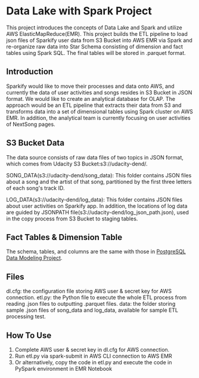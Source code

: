 # Data Lake with Spark Project

This project introduces the concepts of Data Lake and Spark and utilize AWS ElasticMapReduce(EMR). 
This project builds the ETL pipeline to load json files of Sparkify user data from S3 Bucket into AWS EMR via Spark 
and re-organize raw data into Star Schema consisting of dimension and fact tables using Spark SQL. The final tables will
be stored in .parquet format.

## Introduction

Sparkify would like to move their processes and data onto AWS, and currently the data of user activities and songs resides
in S3 Bucket in JSON format. We would like to create an analytical database for OLAP. The approach would be an ETL pipeline 
that extracts their data from S3 and transforms data into a set of dimensional tables using Spark cluster on AWS EMR. 
In addition, the analytical team is currently focusing on user activities of NextSong pages.

## S3 Bucket Data

The data source consists of raw data files of two topics in JSON format, which comes from Udacity S3 Bucket:s3://udacity-dend/.

SONG_DATA(s3://udacity-dend/song_data): This folder contains JSON files about a song and the artist of that song, partitioned
by the first three letters of each song's track ID.

LOG_DATA(s3://udacity-dend/log_data): This folder contains JSON files about user activities on Sparkify app. In addition, the 
locations of log data are guided by JSONPATH file(s3://udacity-dend/log_json_path.json), used in the copy process from S3 Bucket 
to staging tables.

## Fact Tables & Dimension Table

The schema, tables, and columns are the same with those in [PostgreSQL Data Modeling Project](https://github.com/Anka-Liu/Data-Engineer-Nanodegree/tree/master/PostgreSQL%20Modeling).

## Files

dl.cfg: the configuration file storing AWS user & secret key for AWS connection.
etl.py: the Python file to execute the whole ETL process from reading .json files to outputting .parquet files.
data: the folder storing sample .json files of song_data and log_data, available for sample ETL processing test.

## How To Use

1. Complete AWS user & secret key in dl.cfg for AWS connection.
2. Run etl.py via spark-submit in AWS CLI connection to AWS EMR
3. Or alternatively, copy the code in etl.py and execute the code in PySpark environment in EMR Notebook
